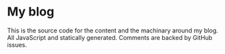My blog
=======

This is the source code for the content and the machinary around my blog. All JavaScript and statically generated. Comments are backed by GitHub issues.